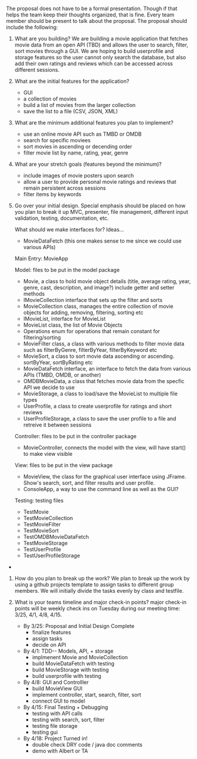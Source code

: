 The proposal does not have to be a formal presentation. Though if that helps the team keep their thoughts organized, that is fine. Every team member should be present to talk about the proposal. The proposal should include the following:

1. What are you building? 
    We are building a movie application that fetches movie data from an open API (TBD) and allows the user to search, filter, sort movies through a GUI. We are hoping to build userprofile and storage features so the user cannot only search the database, but also add their own ratings and reviews which can be accessed across different sessions. 

2. What are the initial features for the application?
   * GUI
   * a collection of movies 
   * build a list of movies from the larger collection
   * save the list to a file (CSV, JSON, XML)

3. What are the minimum additional features you plan to implement?
    * use an online movie API such as TMBD or OMDB
    * search for specific moviees
    * sort movies in ascending or decending order
    * filter movie list by name, rating, year, genre

4. What are your stretch goals (features beyond the minimum)?
   * include images of movie posters upon search
   * allow a user to provide personal movie ratings and reviews that remain persistent across sessions
   * filter items by keywords
  
   
5. Go over your initial design.
    Special emphasis should be placed on how you plan to break it up
    MVC, presenter, file management, different input validation, testing, documentation, etc.

    What should we make interfaces for? Ideas...
    * MovieDataFetch (this one makes sense to me since we could use various APIs)


    Main Entry: MovieApp

    Model: files to be put in the model package
    * Movie, a class to hold movie object details (title, average rating, year, genre, cast, description, and image?) include getter and setter methods
    * IMovieCollection interface that sets up the filter and sorts
    * MovieCollection class, manages the entire collection of movie objects for adding, removing, filtering, sorting etc
    * IMovieList, interface for MovieList
    * MovieList class, the list of Movie Objects
    * Operations enum for operations that remain constant for filtering/sorting
    * MovieFilter class, a class with various methods to filter movie data such as filterByGenre, filterByYear, filterByKeyword etc
    * MovieSort, a class to sort movie data ascending or ascending. sortByYear, sortByRating etc
    * MovieDataFetch interface, an interface to fetch the data from various APIs (TMBD, OMDB, or another)
    * OMDBMovieData, a class that fetches movie data from the specfic API we decide to use
    * MovieStorage, a class to load/save the MovieList to multiple file types
    * UserProfile, a class to create userprofile for ratings and short reviews
    * UserProfileStorage, a class to save the user profile to a file and retreive it between sessions

    Controller: files to be put in the controller package 
    * MovieController, connects the model with the view, will have start() to make view visible

    View: files to be put in the view package
    * MovieView, the class for the graphical user interface using JFrame. Show's search, sort, and filter results and user profile. 
    * ConsoleApp, a way to use the command line as well as the GUI?
  
    Testing: testing files
    * TestMovie 
    * TestMovieCollection
    * TestMovieFilter
    * TestMovieSort
    * TestOMDBMovieDataFetch
    * TestMovieStorage
    * TestUserProfile
    * TestUserProfileStorage
* 
1. How do you plan to break up the work?
    We plan to break up the work by using a github projects template to assign tasks to different group members. 
    We will initially divide the tasks evenly by class and testfile.
   
2. What is your teams timeline and major check-in points?
   major check-in points will be weekly check ins on Tuesday during our meeting time: 3/25, 4/1, 4/8, 4/15. 
   * By 3/25: Proposal and Initial Design Complete
       * finalize features
       * assign tasks
       * decide on API
   * By 4/1: TDD-- Models, API, + storage
       * implmenent Movie and MovieCollection
       * build MovieDataFetch with testing
       * build MovieStorage with testing
       * build userprofile with testing
   * By 4/8: GUI and Controlller
       * build MovieView GUI
       * implement controller, start, search, filter, sort
       * connect GUI to model 
   * By 4/15: Final Testing + Debugging
       * testing with API calls
       * testing with search, sort, filter
       * testing file storage
       * testing gui 
   * By 4/18: Project Turned in! 
       * double check DRY code / java doc comments
       * demo with Albert or TA
